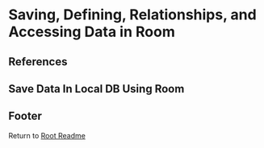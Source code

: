 # Saving, Defining, Relationships, and Accessing Data in Room

## References

## Save Data In Local DB Using Room

## Footer

Return to [Root Readme](../README.md)
